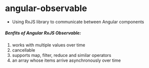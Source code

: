 # angular-observable
- Using RxJS library to communicate between Angular components
##### Benfits of Angular RxJS Observable:
1. works with multiple values over time
2. cancellable
3. supports map, filter, reduce and similar operators
4. an array whose items arrive asynchronously over time
